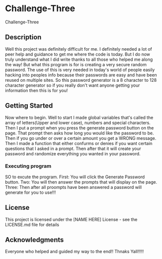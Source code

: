# Challenge-Three

Challenge-Three

## Description

Well this project was definitely difficult for me. I definitely needed a lot of peer help and guidance to get me where the code is today. But I do now truly understand what I did write thanks to all those who helped me along the way! But what this program is for is creating a very secure random password. The use of this is very needed in today's world of people easily hacking into peoples info because their passwords are easy and have been reused on multiple sites. So this password generator is a 8 character to 128 character generator so if you really don't want anyone getting your information then this is for you!

## Getting Started

Now where to begin. Well to start I made global variables that's called the array of letters(Upper and lower case), numbers and special characters. Then I put a prompt when you press the generate password button on the page. That prompt then asks how long you would like the password to be. Then if you go under or over a certain amount you get a WRONG message. Then I made a function that either confurms or denies if you want certain questions that I asked in a prompt. Then after that it will create your password and randomize everything you wanted in your password.

### Executing program
SO to excute the program.
First: You will click the Generate Password button.
Two: You will then answer the prompts that will display on the page.
Three: Then after all proompts have been answered a password will generate for you to use!!!


## License

This project is licensed under the [NAME HERE] License - see the LICENSE.md file for details

## Acknowledgments
Everyone who helped and guided my way to the end!! Thnaks Yall!!!!!
